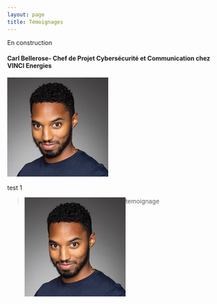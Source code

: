 ```yaml
---
layout: page
title: Témoignages
---
```

En construction

#### Carl Bellerose- Chef de Projet Cybersécurité et Communication chez VINCI Energies
![](assets/img/Bellerose.JPG)

test 1

<blockquote>
<img align="left" src="assets/img/Bellerose.JPG">  temoignage
</blockquote>
